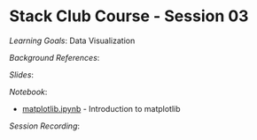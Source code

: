 # Stack Club Course - Session 03

*Learning Goals*: Data Visualization

*Background References*:

*Slides*:

*Notebook*:
* [matplotlib.ipynb](matplotlib.ipynb) - Introduction to matplotlib


*Session Recording*:
